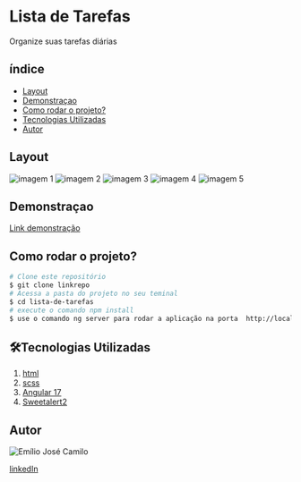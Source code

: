 # Lista de Tarefas

Organize suas tarefas diárias

## índice

- <a href="#layout">Layout</a>
- <a href="#Demonstracao">Demonstraçao</a>
- <a href="#rodar">Como rodar o projeto?</a>
- <a href="#tecnologias">Tecnologias Utilizadas</a>
- <a href="#autor">Autor</a>

## Layout

![imagem 1](./src/assets/imagens-readme/img5.png)
![imagem 2](./src/assets/imagens-readme/img1.png)
![imagem 3](./src/assets/imagens-readme/img2.png)
![imagem 4](./src/assets/imagens-readme/img3.png)
![imagem 5](./src/assets/imagens-readme/img4.png)


## Demonstraçao

[Link demonstração]()

## Como rodar o projeto?

```bash
# Clone este repositório
$ git clone linkrepo
# Acessa a pasta do projeto no seu teminal
$ cd lista-de-tarefas
# execute o comando npm install
$ use o comando ng server para rodar a aplicação na porta  http://localhost:4200/

```

## 🛠Tecnologias Utilizadas
1. [html](https://developer.mozilla.org/pt-BR/docs/Web/HTML)
2. [scss](https://developer.mozilla.org/pt-BR/docs/Web/CSS)
2. [Angular 17](https://angular.dev/)
2. [Sweetalert2](https://sweetalert2.github.io/)

## Autor 

![Emílio José Camilo](./src/assets/imagens-readme/perfil/foto%20curriculo_resized%20(1).jpeg)

[linkedIn](https://www.linkedin.com/in/emilio-jos%C3%A9-794955208/)
